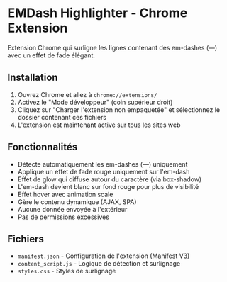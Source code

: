 # EMDash Highlighter - Chrome Extension

Extension Chrome qui surligne les lignes contenant des em-dashes (—) avec un effet de fade élégant.

## Installation

1. Ouvrez Chrome et allez à `chrome://extensions/`
2. Activez le "Mode développeur" (coin supérieur droit)
3. Cliquez sur "Charger l'extension non empaquetée" et sélectionnez le dossier contenant ces fichiers
4. L'extension est maintenant active sur tous les sites web

## Fonctionnalités

- Détecte automatiquement les em-dashes (—) uniquement
- Applique un effet de fade rouge uniquement sur l'em-dash
- Effet de glow qui diffuse autour du caractère (via box-shadow)
- L'em-dash devient blanc sur fond rouge pour plus de visibilité
- Effet hover avec animation scale
- Gère le contenu dynamique (AJAX, SPA)
- Aucune donnée envoyée à l'extérieur
- Pas de permissions excessives

## Fichiers

- `manifest.json` - Configuration de l'extension (Manifest V3)
- `content_script.js` - Logique de détection et surlignage
- `styles.css` - Styles de surlignage
